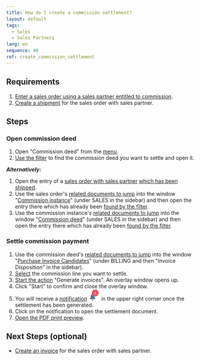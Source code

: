 ```yaml
---
title: How do I create a commission settlement?
layout: default
tags:
  - Sales
  - Sales Partners
lang: en
sequence: 40
ref: create_commission_settlement
---
```


## Requirements
1. [Enter a sales order using a sales partner entitled to commission](Salesorder_recording_sales_partner).
1. [Create a shipment](Ship_SalesOrder) for the sales order with sales partner.

## Steps

### Open commission deed
1. Open "Commission deed" from the [menu](Menu).
1. [Use the filter](Filtering_function) to find the commission deed you want to settle and open it.

***Alternatively:***

1. Open the entry of a [sales order with sales partner](Salesorder_recording_sales_partner) [which has been shipped](Ship_SalesOrder).
1. Use the sales order's [related documents to jump](JumptoviaSidebar) into the window "[Commission instance](Menu)" (under SALES in the sidebar) and then open the entry there which has already been [found by the filter](Filtering_function).
1. Use the commission instance's [related documents to jump](JumptoviaSidebar) into the window "[Commission deed](Menu)" (under SALES in the sidebar) and then open the entry there which has already been [found by the filter](Filtering_function).

### Settle commission payment
1. Use the commission deed's [related documents to jump](JumptoviaSidebar) into the window "[Purchase Invoice Candidates](Menu)" (under BILLING and then "Invoice Disposition" in the sidebar).
1. [Select](RecordSelection) the commission line you want to settle.
1. [Start the action](StartAction#actions-menu) "Generate invoices". An overlay window opens up.
1. Click "Start" to confirm and close the overlay window.
1. You will receive a [notification](Notification_types) ![](assets/NotificationBell_WebUI.png) in the upper right corner once the settlement has been generated.
1. Click on the notification to open the settlement document.
1. [Open the PDF print preview](PrintPreview).

## Next Steps (optional)
- [Create an invoice](Invoice_SalesOrder) for the sales order with sales partner.
